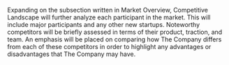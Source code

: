 Expanding on the subsection written in Market Overview, Competitive Landscape will further analyze each participant in the market. This will include major participants and any other new startups. Noteworthy competitors will be briefly assessed in terms of their product, traction, and team. An emphasis will be placed on comparing how The Company differs from each of these competitors in order to highlight any advantages or disadvantages that The Company may have.
